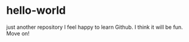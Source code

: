 # hello-world
just another repository
I feel happy to learn Github. I think it will be fun. Move on!
